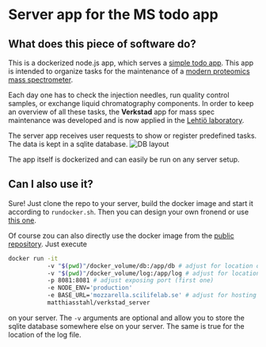 # Server app for the MS todo app

## What does this piece of software do?

This is a dockerized node.js app, which serves a
[simple todo app](https://github.com/mtstahl/client_mstodos). This app
is intended to organize tasks for the maintenance of a
[modern proteomics mass spectrometer](https://en.wikipedia.org/wiki/Mass_spectrometry).

Each day one has to check the injection needles, run quality control
samples, or exchange liquid chromatography components. In order to keep
an overview of all these tasks, the **Verkstad** app for mass spec
maintenance was developed and is now applied in the [Lehtiö laboratory](http://lehtiolab.se).

The server app receives user requests to show or register predefined tasks.
The data is kept in a sqlite database.
![DB layout](https://raw.githubusercontent.com/mtstahl/server_mstodos/master/db_layout.png)

The app itself is dockerized and can easily be run on any server setup.

## Can I also use it?
Sure! Just clone the repo to your server, build the docker image and start it
according to `rundocker.sh`. Then you can design your own fronend or use
[this one](https://github.com/mtstahl/client_mstodos).

Of course zou can also directly use the docker image from the
[public repository](https://hub.docker.com). Just execute 
```bash
docker run -it 
           -v "$(pwd)"/docker_volume/db:/app/db # adjust for location of db file
           -v "$(pwd)"/docker_volume/log:/app/log # adjust for location of log file
           -p 8081:8081 # adjust exposing port (first one)
           -e NODE_ENV='production' 
           -e BASE_URL='mozzarella.scilifelab.se' # adjust for hosting domain
           matthiasstahl/verkstad_server
```
on your server. The `-v` arguments are optional and allow you to store the sqlite
database somewhere else on your server. The same is true for the location of
the log file.
